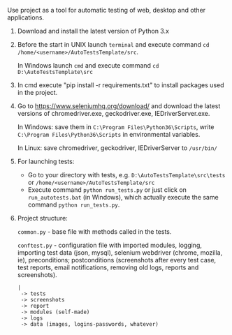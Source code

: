Use project as a tool for automatic testing of web, desktop and other applications.

1. Download and install the latest version of Python 3.x

2. Before the start in UNIX launch `terminal` and execute command `cd /home/<username>/AutoTestsTemplate/src`. 
   
   In Windows launch `cmd`  and execute command `cd D:\AutoTestsTemplate\src`

3. In cmd execute "pip install -r requirements.txt" to install packages used in the project.

4. Go to https://www.seleniumhq.org/download/ and download the latest versions of chromedriver.exe, geckodriver.exe, IEDriverServer.exe.

   In Windows: save them in `C:\Program Files\Python36\Scripts`, write `C:\Program Files\Python36\Scripts` in  environmental variables.
   
   In Linux: save chromedriver, geckodriver, IEDriverServer to `/usr/bin/`

5. For launching tests: 
	- Go to your directory with tests, e.g. `D:\AutoTestsTemplate\src\tests` or `/home/<username>/AutoTestsTemplate/src`
	- Execute command `python run_tests.py` or just click on `run_autotests.bat` (in Windows), which actually execute the same command `python run_tests.py`.

6. Project structure:

	`common.py`   - base file with methods called in the tests.
	
	`conftest.py` - configuration file with imported modules, logging, importing test data (json, mysql), selenium webdriver (chrome, mozilla, ie), preconditions; postconditions (screenshots after every test case, test reports, email notifications, removing old logs, reports and screenshots).
	
       |
        -> tests
        -> screenshots
        -> report
        -> modules (self-made)
        -> logs
        -> data (images, logins-passwords, whatever)